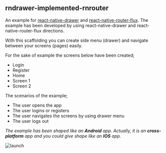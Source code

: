 rndrawer-implemented-rnrouter
--

An example for [react-native-drawer](https://github.com/root-two/react-native-drawer) and [react-native-router-flux](https://github.com/aksonov/react-native-router-flux). The example has been developed by using react-native-drawer and react-native-router-flux directions.

With this scaffolding you can create side menu (drawer) and navigate between your screens (pages) easily.

For the sake of example the screens below have been created;
* Login
* Register
* Home
* Screen 1
* Screen 2

The scenarios of the example;
* The user opens the app
* The user logins or registers
* The user navigates the screens by using drawer menu
* The user logs out

*The example has been shaped like an* ***Android*** *app. Actually, it is an* ***cross-platform*** *app and you could give shape like an* ***IOS*** *app.*

![launch](https://raw.githubusercontent.com/efkan/rndrawer-implemented-rnrouter/master/presentation.gif)

